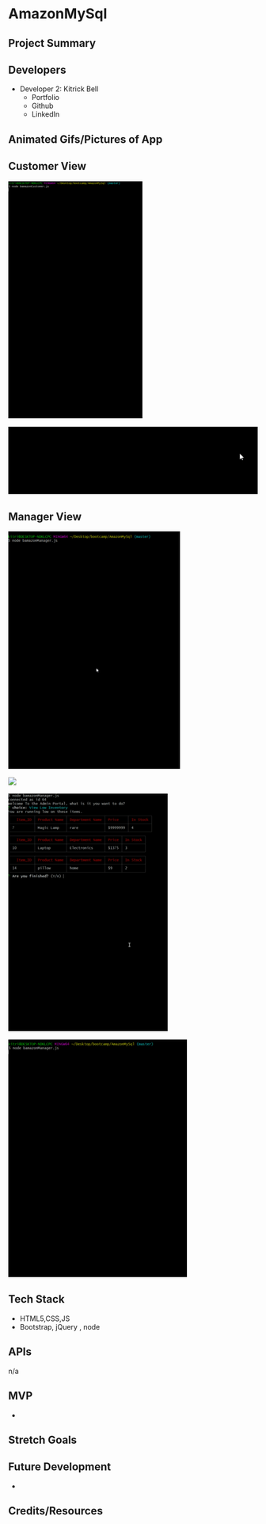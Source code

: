 # AmazonMySql


> 

## Project Summary


## Developers


- Developer 2: Kitrick Bell
  - Portfolio
  - Github
  - LinkedIn


## Animated Gifs/Pictures of App

## Customer View


![](bamazin.gif)



![](insuff.gif)


## Manager View

![](productDisplay.gif)

![](lowIven.gif)


![](addstock.gif)

![](newpro.gif)

## Tech Stack

- HTML5,CSS,JS
- Bootstrap, jQuery , node


## APIs

n/a

## MVP

- 

## Stretch Goals


## Future Development

-

## Credits/Resources
